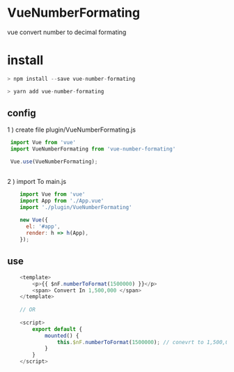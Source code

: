 # VueNumberFormating
vue convert number to decimal formating

# install

```javascript
> npm install --save vue-number-formating
```

```javascript
> yarn add vue-number-formating
```

## config
 1 ) create file plugin/VueNumberFormating.js 

```javascript
 import Vue from 'vue'
 import VueNumberFormating from 'vue-number-formating'

 Vue.use(VueNumberFormating);
 
```

2 ) import To main.js

```javascript
    import Vue from 'vue'
    import App from './App.vue'
    import './plugin/VueNumberFormating'
        
    new Vue({
      el: '#app',
      render: h => h(App),
    }); 
```


## use
````javascript
    <template>
        <p>{{ $nF.numberToFormat(1500000) }}</p>
        <span> Convert In 1,500,000 </span>
    </template>
    
    // OR
    
    <script>
        export default {
            mounted() {
                this.$nF.numberToFormat(1500000); // conevrt to 1,500,000
            }
        }
    </script>
    
````




